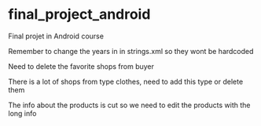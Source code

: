 # final_project_android
Final projet in Android course

Remember to change the years in <string-array name="credit_card_year"> in strings.xml so they wont be hardcoded

Need to delete the favorite shops from buyer

There is a lot of shops from type clothes, need to add this type or delete them 

The info about the products is cut so we need to edit the products with the long info
